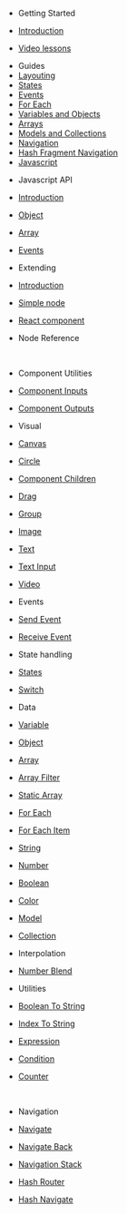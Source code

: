- Getting Started

- [Introduction](README.md)
- [Video lessons](video-lessons.md)
  <br/>

* Guides
* [Layouting](guides/layouts.md)
* [States](guides/states.md)
* [Events](guides/events.md)
* [For Each](guides/for-each.md)
* [Variables and Objects](guides/variables-and-objects.md)
* [Arrays](guides/arrays.md)
* [Models and Collections](guides/models-and-collections.md)
* [Navigation](guides/navigation.md)
* [Hash Fragment Navigation](guides/hash-fragment-navigation.md)
* [Javascript](guides/javascript.md)
  <br/>

- Javascript API

- [Introduction](javascript-api/README.md)
- [Object](javascript-api/noodl-object.md)
- [Array](javascript-api/noodl-array.md)
- [Events](javascript-api/sending-and-receiving-events.md)
  <br/>
- Extending

- [Introduction](extending/README.md)
- [Simple node](extending/create-lib.md)
- [React component](extending/create-react-lib.md)
  <br/>

- Node Reference
  <!-- - [Nodes](nodes/README.md)-->
  <br/>
- Component Utilities

- [Component Inputs](nodes/standard/component-inputs.md)
- [Component Outputs](nodes/standard/component-outputs.md)
  <br/>
- Visual

- [Canvas](nodes/visual/canvas.md)
- [Circle](nodes/visual/circle.md)
- [Component Children](nodes/visual/component-children.md)
- [Drag](nodes/visual/drag.md)
- [Group](nodes/visual/group.md)
- [Image](nodes/visual/image.md)
- [Text](nodes/visual/text.md)
- [Text Input](nodes/visual/text-input.md)
- [Video](nodes/visual/video.md)
  <br/>
- Events

- [Send Event](nodes/standard/send-event.md)
- [Receive Event](nodes/standard/receive-event.md)
  <br/>
- State handling

- [States](nodes/standard/states.md)
- [Switch](nodes/standard/switch.md)
  <br/>
- Data

- [Variable](/nodes/data/variable.md)
- [Object](/nodes/data/object.md)
- [Array](/nodes/data/array.md)
- [Array Filter](/nodes/data/array-filter.md)
- [Static Array](/nodes/data/static-array.md)
- [For Each](/nodes/data/for-each.md)
- [For Each Item](/nodes/data/for-each-item.md)
- [String](/nodes/data/string.md)
- [Number](/nodes/data/number.md)
- [Boolean](/nodes/data/boolean.md)
- [Color](/nodes/data/color.md)
- [Model](/nodes/data/model.md)
- [Collection](/nodes/data/collection.md)
  <br/>

- Interpolation
- [Number Blend](nodes/standard/number-blend.md)
  <br/>
  
- Utilities
- [Boolean To String](nodes/standard/boolean-to-string.md)
- [Index To String](nodes/standard/index-to-string.md)
- [Expression](nodes/standard/expression.md)
- [Condition](nodes/standard/condition.md)
- [Counter](nodes/standard/counter.md)

  <br/>
- Navigation
- [Navigate](nodes/navigation/navigate.md)
- [Navigate Back](nodes/navigation/navigate-back.md)
- [Navigation Stack](nodes/navigation/navigation-stack.md)
- [Hash Router](nodes/navigation/hash-router.md)
- [Hash Navigate](nodes/navigation/hash-navigate.md)
